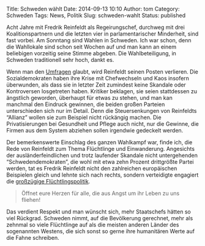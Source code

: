 Title: Schweden wählt
Date: 2014-09-13 10:10
Author: tom
Category: Schweden
Tags: News, Politik
Slug: schweden-wahlt
Status: published

Acht Jahre mit Fredrik Reinfeldt als Regeirungschef, durchweg mit drei
Koalitionspartnern und die letzten vier in parlamentarischer Minderheit,
sind fast vorbei. Am Sonntang sind Wahlen in Schweden. Ich war schon,
denn die Wahllokale sind schon seit Wochen auf und man kann an einem
beliebigen vorzeitig seine Stimme abgeben. Die Wahlbeteiligung, in
Schweden traditionell sehr hoch, dankt es.

Wenn man den [Umfragen](http://bottenada.se/ "Boten Ada") glaubt, wird
Reinfeldt seinen Posten verlieren. Die Sozialdemokraten haben ihre Krise
mit Chefwechseln und Kaos insofern überwunden, als dass sie in letzter
Zeit zumindest keine Skandale oder Kontroversen losgetreten haben.
Kritiker beklagen, sie seien stattdessen zu ängstlich geworden,
überhaupt für etwas zu stehen, und man kan manchmal den Eindruck
gewinnen, die beiden großen Parteien unterschieden sich nur im Detail.
Denn die Steuersenkungen von Reinfeldts “Allianz” wollen sie zum
Beispiel nicht rückängig machen. Die Privatisierungen bei Gesundheit und
Pflege auch nicht, nur die Gewinne, die Firmen aus dem System abziehen
sollen irgendwie gedeckelt werden.

Der bemerkenswerte Einschlag des ganzen Wahlkampf war, finde ich, die
Rede von Reinfeldt zum Thema Flüchtlinge und Einwanderung. Angesichts
der ausländerfeindlichen und trotz laufender Skandale nicht
untergehenden “Schwedendemokraten”, die wohl mit etwa zehn Prozent
drittgrößte Partei werden, tat es Fredrik Reinfeldt nicht den
zahlreichen europäischen Beispielen gleich und lehnte sich nach rechts,
sondern verteidigte engagiert die [großzügige
Flüchtlingspolitik](http://www.aljazeera.com/indepth/features/2013/11/sweden-refugee-policy-sets-high-standard-2013112485613526863.html).

> Öffnet eure Herzen für alle, die aus Angst um ihr Leben zu uns
> fliehen!

Das verdient Respekt und man wünscht sich, mehr Staatschefs hätten so
viel Rückgrad. Schweden nimmt, auf die Bevölkerung gerechnet, mehr als
zehnmal so viele Flüchtlinge auf als die meisten anderen Länder des
sogenannten Westens, die sich sonst so gerne ihre humanitären Werte auf
die Fahne schreiben.

